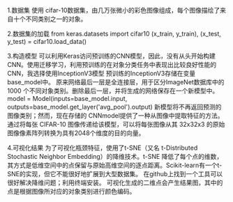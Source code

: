 1.数据集
使用 cifar-10数据集，由几万张微小的彩色图像组成，每个图像描绘了来自十个不同类别之一的对象。

2.数据集的加载
from keras.datasets import cifar10
(x_train, y_train), (x_test, y_test) = cifar10.load_data()

3.构造模型
   可以利用Keras访问预训练的CNN模型，因此，没有从头开始构建CNN。使用迁移学习，利用预训练的在对象分类任务中表现出比较良好性能的CNN，我选择使用InceptionV3模型
   预训练的InceptionV3存储在变量base_model中。
   原来网络最后一层是全连接层，用于区分ImageNet数据库中的1000 个不同对象类别。删除最后一层，并将生成的网络保存在一个新模型中。
   model = Model(inputs=base_model.input, outputs=base_model.get_layer('avg_pool').output)
   新模型将不再返回预测的图像类别；然而，现在存储的 CNNmodel提供了一种从图像中提取特征的方法。通过将每张 CIFAR-10 图像传递给该模型，可以将每张图像从其 32x32x3 的原始图像像素阵列转换为具有2048个维度的目的向量。
   
4.可视化结果
   为了可视化瓶颈特征，使用了t-SNE（又名 t-Distributed Stochastic Neighbor Embedding）的降维技术。t-SNE 降低了每个点的维数，其方式是低维空间中的点保留与原始高维空间的逐点距离。Scikit-learn有一个t-SNE的实现，但它不能很好地扩展到大型数据集。
   在github上找到一个工具可以很好解决降维问题；利用终端安装。
   可视化生成的二维点会产生结果图，其中的点是根据图像所对应的对象类别进行颜色编码。
   
